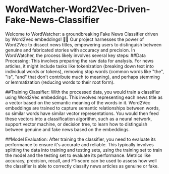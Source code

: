 # WordWatcher-Word2Vec-Driven-Fake-News-Classifier
Welcome to WordWatcher: a groundbreaking Fake News Classifier driven by Word2Vec embeddings! 📰✨ Our project harnesses the power of Word2Vec to dissect news titles, empowering users to distinguish between genuine and fabricated stories with accuracy and precision.
In WordWatcher, the process likely involves several key steps:
##Data Processing: This involves preparing the raw data for analysis. For news articles, it might include tasks like tokenization (breaking down text into individual words or tokens), removing stop words (common words like "the", "is", "and" that don't contribute much to meaning), and perhaps stemming or lemmatization (reducing words to their root form).

##Training Classifier: With the processed data, you would train a classifier using Word2Vec embeddings. This involves representing each news title as a vector based on the semantic meaning of the words in it. Word2Vec embeddings are trained to capture semantic relationships between words, so similar words have similar vector representations. You would then feed these vectors into a classification algorithm, such as a neural network, support vector machine, or decision tree, to learn how to distinguish between genuine and fake news based on the embeddings.

##Model Evaluation: After training the classifier, you need to evaluate its performance to ensure it's accurate and reliable. This typically involves splitting the data into training and testing sets, using the training set to train the model and the testing set to evaluate its performance. Metrics like accuracy, precision, recall, and F1-score can be used to assess how well the classifier is able to correctly classify news articles as genuine or fake.
